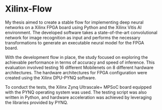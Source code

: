 # Xilinx-Flow
My thesis aimed to create a stable flow for implementing deep neural networks on a Xilinx FPGA board using Python and the Xilinx Vitis AI environment. The developed software takes a state-of-the-art convolutional network for image recognition as input and performs the necessary transformations to generate an executable neural model for the FPGA board.

With the development flow in place, the study focused on exploring the achievable performance in terms of accuracy and speed of inference. This evaluation involved testing 16 different Mobilenets on 8 different hardware architectures. The hardware architectures for FPGA configuration were created using the Xilinx DPU-PYNQ software.

To conduct the tests, the Xilinx Zynq Ultrascale+ MPSoC board equipped with the PYNQ operating system was used. The testing script was also written in Python, and hardware acceleration was achieved by leveraging the libraries provided by PYNQ.
